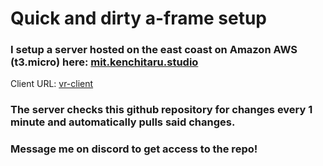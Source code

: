 # Quick and dirty a-frame setup

### I setup a server hosted on the east coast on Amazon AWS (t3.micro) here: [mit.kenchitaru.studio](https://mit.kenchitaru.studio/)

Client URL: [vr-client](https://mit.kenchitaru.studio/fixed-stream-client.html)

### The server checks this github repository for changes every 1 minute and automatically pulls said changes.

### Message me on discord to get access to the repo!
